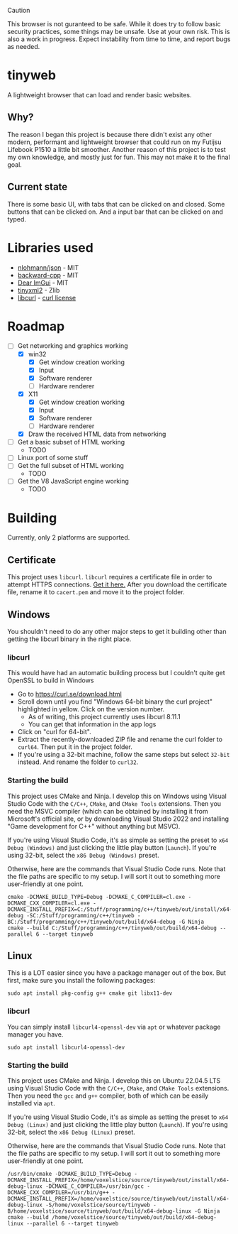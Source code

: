 > [!CAUTION]
> This browser is not guranteed to be safe. While it does try to follow basic security practices, some things may be unsafe. Use at your own risk.
> This is also a work in progress. Expect instability from time to time, and report bugs as needed.

# tinyweb
A lightweight browser that can load and render basic websites.

## Why?
The reason I began this project is because there didn't exist any other modern, performant and lightweight browser that could run on my Futijsu Lifebook P1510 a little bit smoother. Another reason of this project is to test my own knowledge, and mostly just for fun. This may not make it to the final goal.

## Current state
There is some basic UI, with tabs that can be clicked on and closed. Some buttons that can be clicked on. And a input bar that can be clicked on and typed.

# Libraries used
- [nlohmann/json](https://github.com/nlohmann/json) - MIT
- [backward-cpp](https://github.com/bombela/backward-cpp) - MIT
- [Dear ImGui](https://github.com/ocornut/imgui) - MIT
- [tinyxml2](https://github.com/leethomason/tinyxml2) - Zlib
- [libcurl](https://curl.se/libcurl/) - [curl license](https://curl.se/docs/copyright.html)

# Roadmap
- [ ] Get networking and graphics working
    - [X] win32
        - [X] Get window creation working
        - [X] Input
        - [X] Software renderer
        - [ ] Hardware renderer
    - [X] X11
        - [X] Get window creation working
        - [X] Input
        - [X] Software renderer
        - [ ] Hardware renderer
    - [X] Draw the received HTML data from networking
- [ ] Get a basic subset of HTML working
    - TODO
- [ ] Linux port of some stuff
- [ ] Get the full subset of HTML working
    - TODO
- [ ] Get the V8 JavaScript engine working
    - TODO

# Building
Currently, only 2 platforms are supported.

## Certificate
This project uses ``libcurl``. ``libcurl`` requires a certificate file in order to attempt HTTPS connections. [Get it here.](https://curl.se/docs/caextract.html) After you download the certificate file, rename it to ``cacert.pem`` and move it to the project folder.

## Windows
You shouldn't need to do any other major steps to get it building other than getting the libcurl binary in the right place.

### libcurl
This would have had an automatic building process but I couldn't quite get OpenSSL to build in Windows

- Go to https://curl.se/download.html
- Scroll down until you find "Windows 64-bit binary the curl project" highlighted in yellow. Click on the version number.
    - As of writing, this project currently uses libcurl 8.11.1
    - You can get that information in the app logs
- Click on "curl for 64-bit".
- Extract the recently-downloaded ZIP file and rename the curl folder to ``curl64``. Then put it in the project folder.
- If you're using a 32-bit machine, follow the same steps but select ``32-bit`` instead. And rename the folder to ``curl32``.

### Starting the build
This project uses CMake and Ninja. I develop this on Windows using Visual Studio Code with the ``C/C++``, ``CMake``, and ``CMake Tools`` extensions. Then you need the MSVC compiler (which can be obtained by installing it from Microsoft's official site, or by downloading Visual Studio 2022 and installing "Game development for C++" without anything but MSVC).

If you're using Visual Studio Code, it's as simple as setting the preset to ``x64 Debug (Windows)`` and just clicking the little play button (``Launch``).
If you're using 32-bit, select the ``x86 Debug (Windows)`` preset.

Otherwise, here are the commands that Visual Studio Code runs. Note that the file paths are specific to my setup. I will sort it out to something more user-friendly at one point.
```
cmake -DCMAKE_BUILD_TYPE=Debug -DCMAKE_C_COMPILER=cl.exe -DCMAKE_CXX_COMPILER=cl.exe -DCMAKE_INSTALL_PREFIX=C:/Stuff/programming/c++/tinyweb/out/install/x64-debug -SC:/Stuff/programming/c++/tinyweb -BC:/Stuff/programming/c++/tinyweb/out/build/x64-debug -G Ninja
cmake --build C:/Stuff/programming/c++/tinyweb/out/build/x64-debug --parallel 6 --target tinyweb
```

## Linux
This is a LOT easier since you have a package manager out of the box. But first, make sure you install the following packages:
```
sudo apt install pkg-config g++ cmake git libx11-dev
```

### libcurl
You can simply install ``libcurl4-openssl-dev`` via ``apt`` or whatever package manager you have.
```
sudo apt install libcurl4-openssl-dev
```

### Starting the build
This project uses CMake and Ninja. I develop this on Ubuntu 22.04.5 LTS using Visual Studio Code with the ``C/C++``, ``CMake``, and ``CMake Tools`` extensions. Then you need the ``gcc`` and ``g++`` compiler, both of which can be easily installed via ``apt``.

If you're using Visual Studio Code, it's as simple as setting the preset to ``x64 Debug (Linux)`` and just clicking the little play button (``Launch``).
If you're using 32-bit, select the ``x86 Debug (Linux)`` preset.

Otherwise, here are the commands that Visual Studio Code runs. Note that the file paths are specific to my setup. I will sort it out to something more user-friendly at one point.
```
/usr/bin/cmake -DCMAKE_BUILD_TYPE=Debug -DCMAKE_INSTALL_PREFIX=/home/voxelstice/source/tinyweb/out/install/x64-debug-linux -DCMAKE_C_COMPILER=/usr/bin/gcc -DCMAKE_CXX_COMPILER=/usr/bin/g++ -DCMAKE_INSTALL_PREFIX=/home/voxelstice/source/tinyweb/out/install/x64-debug-linux -S/home/voxelstice/source/tinyweb -B/home/voxelstice/source/tinyweb/out/build/x64-debug-linux -G Ninja
cmake --build /home/voxelstice/source/tinyweb/out/build/x64-debug-linux --parallel 6 --target tinyweb
```